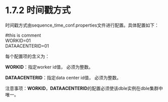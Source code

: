 # 1.7.2 时间戳方式  
时间戳方式由sequence\_time\_conf.properties文件进行配置。具体配置如下：

\#this is comment  
WORKID=01  
DATAACENTERID=01

每个配置项的含义为：

**WORKID**：指定worker id值， 必须为整数。

**DATAACENTERID**：指定data center id值， 必须为整数。

注意事项：**WORKID**，**DATAACENTERID**的配置必须使该dble实例在dble集群中唯一。